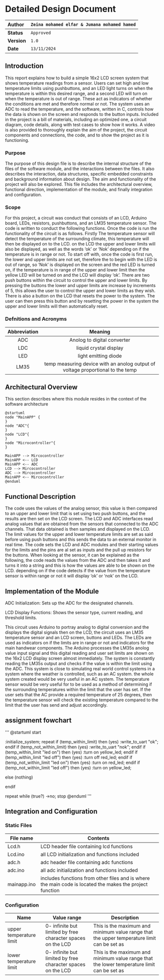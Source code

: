 # Detailed Design Document

| **Author**              | `Zeina mohamed elfar & Jumana mohamed hamed`                                       |
|:------------------------|:-----------------------------------------------------|
| **Status**              | `Approved`                          |
| **Version**             | `1.0`                                                |
| **Date**                | `13/11/2024`                                         |

## Introduction

This report explains how to build a simple 16x2 LCD screen system that shows temperature readings from a sensor. Users can set high and low temperature limits using pushbuttons, and an LED light turns on when the temperature is within this desired range, and a second LED will turn on when the temperature is out of range. These act as indicators of whether the conditions are met and therefore normal or not. The system uses an ADC to read the temperature, and the software, written in C, controls how the data is shown on the screen and responds to the button inputs. Included in the project is a bill of materials, including an optimized one, a circuit diagram, code details, along with test cases to show how it works. A video is also provided to thoroughly explain the aim of the project, the circuit components and connections, the code, and to show the project as it is functioning.


### Purpose
The purpose of this design file is to describe the internal structure of the files of the software module, and the interactions between the files. It also describes the interaction, data structures, specific embedded constraints and background information about design. The aim and functionality of the project will also be explored. This file includes the architectural overview, functional direction, implementation of the module, and finally integration and configuration. 

### Scope
For this project, a circuit was conduct that consists of an LCD, Arduino board, LEDs, resistors, pushbuttons, and an LM35 temperature sensor. The code is written to conduct the following functions. Once the code is run the functionality of the circuit is as follows. Firstly The temperature sensor will detect the temperature of the surrounding climate, this temperature will then be displayed on to the LCD. on the LCD the upper and lower limits will also be displayed, as well as the words ‘ok’ or ‘Nok’ depending on if the temperature is in range or not. To start off with, once the code is first run, the lower and upper limits are not set, therefore the to begin with the LED is out of range, so ‘Nok’ is displayed on the screen and the red LED is turned on, if the temperature is in range of the upper and lower limit then the yellow LED will be turned on and the LCD will display ‘ok’. There are two push buttons within the circuit to control the upper and lower limits. By pressing the buttons the lower and upper limits are increase by increments of 5, this allows the user to control the upper and lower limits as they wish. There is also a button on the LCD that resets the power to the system. The user can then press this button and by resetting the power in the system the upper and lower limits will then automatically reset. 



### Defnitions and Acronyms
| **Abbreviation** |             **Meaning**             |
|:----------------:|:-----------------------------------:|
|     ADC          |   Anolog to digital converter       |
|     LDC          |  liquid crystal display             |
|     LED          |  light emitting diode                |
|     LM35         |  temp measuring device with an anolog output of voltage proportional to the temp|          |

## Architectural Overview

This section describes where this module resides in the context of the software architecture
```plantuml
@startuml
node "MainAPP" {   
}
node "ADC"{
}
node "LCD"{
}
node "Microcontroller"{
}

MainAPP --> Mircocontroller
MainAPP <-- LCD
MainAPP <-- ADC
LCD --> Mircocontroller
ADC --> Mircocontroller
MainAPP <-- Mircocontroller
@enduml

```


## Functional Description
The code uses the values of the analog sensor, this value is then compared to an upper and lower limit that is set using two push buttons, and the results are then set on the LCD screen. The LCD and ADC interfaces read analog values that are obtained from the sensors that connected to the ADC channels. That data obtained is then samples and displayed on the LCD. The limit values for the upper and lower temperature limits are set as said before using push buttons and this sends the data to an external monitor in real time. The code sets the LCD and ADC modules and their starting values for the limits and the pins are al set as inputs and the pull up resistors for the buttons. When looking at the sensor, it can be explained as the following, the code reads the values from the ADC and then takes it and turns it into a string and this is how the values are able to be shown on the LCD. depending on if the code detects if the value from the temperature sensor is within range or not it will display ‘ok’ or ‘nok’ on the LCD.

## Implementation of the Module

ADC Initialization: Sets up the ADC for the designated channels.

LCD Display Functions: Shows the sensor type, current reading, and threshold limits.

This circuit uses Arduino to portray analog to digital conversion and the displays the digital signals then on the LCD, the circuit uses an LM35 temperature sensor and an LCD screen, buttons and LEDs. The LEDs are used as indicators on if the limits are in range or not and indicators for the main handwear components. The Arduino processes the LM35s anolog value input signal and this digital reading and user set limits are shown on the 16x2 LCD display screen almost immediately. The system is constantly reading the LM35s output and checks if the value is within the limit using the ADC. This system is close to simulating real world control systems in a system where the weather is controlled, such as an AC system. the whole system created would be very useful in an AC system. The temperature sensor would be very useful for to be used as a method of determining if the surrounding temperatures within the limit that the user has set. If the user sets that the AC provide a required temperature of 25 degrees, then the temperature sensor will check the existing temperature compared to the limit that the user has send and adjust accordingly. 

## assignment fowchart
'''
@startuml
start

:initialize_system;
repeat
if (temp_within_limit) then (yes)
  :write_to_uart "ok";
endif
if (temp_not_within_limit) then (yes)
  :write_to_uart "nok";
endif
if (temp_within_limit "led on") then (yes)
  :turn on yellow_led;
endif
if (temp_within_limit "led off") then (yes)
  :turn off red_led;
endif
if (temp_not_within_limit "led on") then (yes)
  :turn on red_led;
endif
if (temp_not_within_limit "led off") then (yes)
  :turn on yellow_led;


else (nothing)

endif

repeat while (true?)
->no;
stop
@enduml
'''

## Integration and Configuration
### Static Files


| File name | Contents                             |
|-----------|--------------------------------------|
| Lcd.h     | LCD header file containing lcd functions |
| Lcd.ino   | all LCD initialization and functions included                                     |
| adc.h     | adc header file containing  adc functions |
| adc.ino   | all adc initialization and functions included |
|mainapp.ino| includes functions from other files and is where the main code is located the makes the project function|


### Configuration

| Name | Value range | Description |
|------|-------------|-------------|
| upper temperature limit |  0- infinite but limited by free character spaces on the LCD | This is the  maximum and minimum value range that the upper temperature limit can be set as|
| lower temperature limit |  0- infinite but limited by free character spaces on the LCD    | This is the maximum and minimum value range that the lower temperature limit can be set as|


